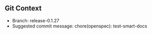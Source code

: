 ## Git Context

- Branch: release-0.1.27
- Suggested commit message: chore(openspec): test-smart-docs
